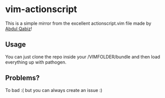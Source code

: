 vim-actionscript
================
This is a simple mirror from the excellent actionscript.vim file made by [Abdul Qabiz](http://www.abdulqabiz.com/blog/archives/2007/10/12/vim-actionscript-and-mxml-syntax-files/)!

Usage
-----
You can just clone the repo inside your /VIMFOLDER/bundle and then load everything up with pathogen.

Problems?
---------
To bad :( but you can always create an issue :)
